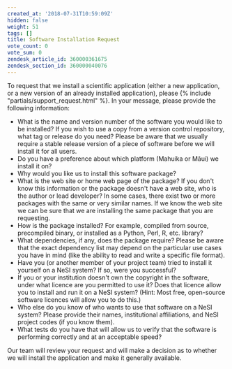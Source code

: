 ```yaml
---
created_at: '2018-07-31T10:59:09Z'
hidden: false
weight: 51
tags: []
title: Software Installation Request
vote_count: 0
vote_sum: 0
zendesk_article_id: 360000361675
zendesk_section_id: 360000040076
---
```


To request that we install a scientific application (either a new
application, or a new version of an already installed application),
please {% include "partials/support_request.html" %}. In
your message, please provide the following information:

- What is the name and version number of the software you would like
    to be installed? If you wish to use a copy from a version control
    repository, what tag or release do you need? Please be aware that we
    usually require a stable release version of a piece of software
    before we will install it for all users.
- Do you have a preference about which platform (Mahuika or Māui) we
    install it on?
- Why would you like us to install this software package?
- What is the web site or home web page of the package? If you don't
    know this information or the package doesn't have a web site, who is
    the author or lead developer? In some cases, there exist two or more
    packages with the same or very similar names. If we know the web
    site we can be sure that we are installing the same package that you
    are requesting.
- How is the package installed? For example, compiled from source,
    precompiled binary, or installed as a Python, Perl, R, etc. library?
- What dependencies, if any, does the package require? Please be aware
    that the exact dependency list may depend on the particular use
    cases you have in mind (like the ability to read and write a
    specific file format).
- Have you (or another member of your project team) tried to install
    it yourself on a NeSI system? If so, were you successful?
- If you or your institution doesn't own the copyright in the
    software, under what licence are you permitted to use it? Does that
    licence allow you to install and run it on a NeSI system? (Hint:
    Most free, open-source software licences will allow you to do this.)
- Who else do you know of who wants to use that software on a NeSI
    system? Please provide their names, institutional affiliations, and
    NeSI project codes (if you know them).
- What tests do you have that will allow us to verify that the
    software is performing correctly and at an acceptable speed?

Our team will review your request and will make a decision as to whether
we will install the application and make it generally available.
